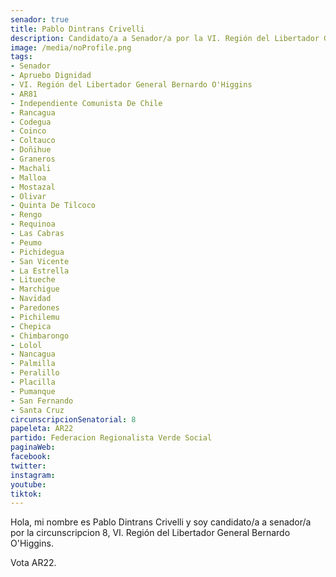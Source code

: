```yaml
---
senador: true
title: Pablo Dintrans Crivelli
description: Candidato/a a Senador/a por la VI. Región del Libertador General Bernardo O'Higgins
image: /media/noProfile.png
tags:
- Senador
- Apruebo Dignidad
- VI. Región del Libertador General Bernardo O'Higgins
- AR81
- Independiente Comunista De Chile
- Rancagua
- Codegua
- Coinco
- Coltauco
- Doñihue
- Graneros
- Machali
- Malloa
- Mostazal
- Olivar
- Quinta De Tilcoco
- Rengo
- Requinoa
- Las Cabras
- Peumo
- Pichidegua
- San Vicente
- La Estrella
- Litueche
- Marchigue
- Navidad
- Paredones
- Pichilemu
- Chepica
- Chimbarongo
- Lolol
- Nancagua
- Palmilla
- Peralillo
- Placilla
- Pumanque
- San Fernando
- Santa Cruz
circunscripcionSenatorial: 8
papeleta: AR22
partido: Federacion Regionalista Verde Social
paginaWeb:
facebook:
twitter:
instagram:
youtube:
tiktok:
---
```

Hola, mi nombre es Pablo Dintrans Crivelli y soy candidato/a a senador/a por la circunscripcion 8, VI. Región del Libertador General Bernardo O'Higgins.

Vota AR22.